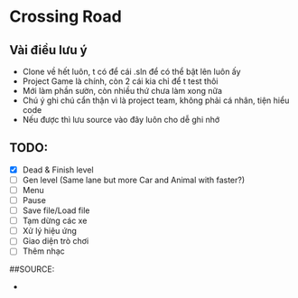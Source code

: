# Crossing Road

## Vài điều lưu ý

- Clone về hết luôn, t có để cái .sln để có thể bật lên luôn ấy
- Project Game là chính, còn 2 cái kia chỉ để t test thôi
- Mới làm phần sườn, còn nhiều thứ chưa làm xong nữa
- Chú ý ghi chú cẩn thận vì là project team, không phải cá nhân, tiện hiểu code
- Nếu được thì lưu source vào đây luôn cho dễ ghi nhớ

## TODO:

- [X] Dead & Finish level
- [ ] Gen level (Same lane but more Car and Animal with faster?)
- [ ] Menu
- [ ] Pause
- [ ] Save file/Load file
- [ ] Tạm dừng các xe
- [ ] Xử lý hiệu ứng
- [ ] Giao diện trò chơi
- [ ] Thêm nhạc

##SOURCE:

-
